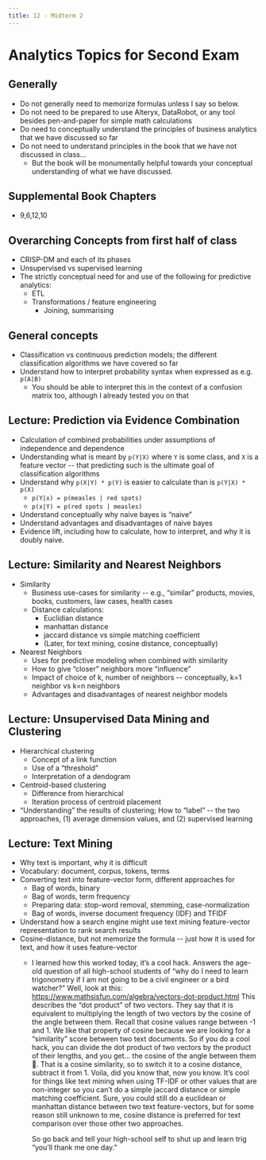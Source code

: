```yaml
---
title: 12 - Midterm 2
---
```


# Analytics Topics for Second Exam

## Generally
* Do not generally need to memorize formulas unless I say so below.
* Do not need to be prepared to use Alteryx, DataRobot, or any tool besides pen-and-paper for simple math calculations
* Do need to conceptually understand the principles of business analytics that we have discussed so far
* Do not need to understand principles in the book that we have not discussed in class...
   * But the book will be monumentally helpful towards your conceptual understanding of what we have discussed.

## Supplemental Book Chapters
* 9,6,12,10

## Overarching Concepts from first half of class
* CRISP-DM and each of its phases
* Unsupervised vs supervised learning
* The strictly conceptual need for and use of the following for predictive analytics:
   * ETL
   * Transformations / feature engineering 
      * Joining, summarising

## General concepts
* Classification vs continuous prediction models; the different classification algorithms we have covered so far
* Understand how to interpret probability syntax when expressed as e.g. `p(A|B)`
   * You should be able to interpret this in the context of a confusion matrix too, although I already tested you on that

## Lecture: Prediction via Evidence Combination
* Calculation of combined probabilities under assumptions of independence and dependence
* Understanding what is meant by `p(Y|X)` where `Y` is some class, and `X` is a feature vector -- that predicting such is the ultimate goal of classification algorithms
* Understand why `p(X|Y) * p(Y)` is easier to calculate than is `p(Y|X) * p(X)`
   * `p(Y|x) = p(measles | red spots)`
   * `p(x|Y) = p(red spots | measles)`
* Understand conceptually why naive bayes is “naive”
* Understand advantages and disadvantages of naive bayes
* Evidence lift, including how to calculate, how to interpret, and why it is doubly naive.

## Lecture: Similarity and Nearest Neighbors
* Similarity
   * Business use-cases for similarity -- e.g., “similar” products, movies, books, customers, law cases, health cases
   * Distance calculations:
      * Euclidian distance
      * manhattan distance
      * jaccard distance vs simple matching coefficient
      * (Later, for text mining, cosine distance, conceptually)
* Nearest Neighbors
   * Uses for predictive modeling when combined with similarity
   * How to give “closer” neighbors more “influence”
   * Impact of choice of k, number of neighbors -- conceptually, k=1 neighbor vs k=n neighbors
   * Advantages and disadvantages of nearest neighbor models

## Lecture: Unsupervised Data Mining and Clustering
* Hierarchical clustering
   * Concept of a link function
   * Use of a “threshold”
   * Interpretation of a dendogram
* Centroid-based clustering
   * Difference from hierarchical
   * Iteration process of centroid placement
* “Understanding” the results of clustering; How to “label” -- the two approaches, (1) average dimension values, and (2) supervised learning

## Lecture: Text Mining
* Why text is important, why it is difficult
* Vocabulary: document, corpus, tokens, terms 
* Converting text into feature-vector form, different approaches for
   * Bag of words, binary
   * Bag of words, term frequency
   * Preparing data: stop-word removal, stemming, case-normalization
   * Bag of words, inverse document frequency (IDF) and TFIDF
* Understand how a search engine might use text mining feature-vector representation to rank search results
* Cosine-distance, but not memorize the formula -- just how it is used for text, and how it uses feature-vector
   * I learned how this worked today, it’s a cool hack. Answers the age-old question of all high-school students of 
     “why do I need to learn trigonometry if I am not going to be a civil engineer or a bird watcher?” Well, look at this: 
     https://www.mathsisfun.com/algebra/vectors-dot-product.html This describes the “dot product” of two vectors. 
     They say that it is equivalent to multiplying the length of two vectors by the cosine of the angle between them. 
     Recall that cosine values range between -1 and 1. We like that property of cosine because we are looking for a 
     “similarity” score between two text documents. So if you do a cool hack, you can divide the dot product of two 
     vectors by the product of their lengths, and you get... the cosine of the angle between them :shrug:. 
     That is a cosine similarity, so to switch it to a cosine distance, subtract it from 1. Voila, did you know that, 
     now you know. It’s cool for things like text mining when using TF-IDF or other values that are non-integer so you can’t do a 
     simple jaccard distance or simple matching coefficient. Sure, you could still do a euclidean or manhattan distance between 
     two text feature-vectors, but for some reason still unknown to me, cosine distance is preferred for 
     text comparison over those other two approaches.

     So go back and tell your high-school self to shut up and learn trig “you’ll thank me one day.”